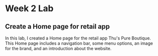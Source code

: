 # Week 2 Lab
## Create a Home page for retail app
In this lab, I created a Home page for the retail app Thu's Pure Boutique. This Home page includes a navigation bar, some menu options, an image for the brand, and an introduction about the website. 
